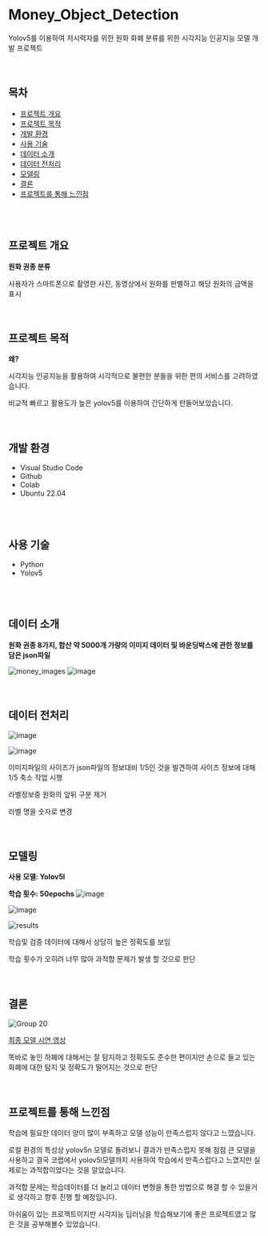 # Money_Object_Detection
Yolov5를 이용하여 저시력자를 위한 원화 화폐 분류를 위한 시각지능 인공지능 모델 개발 프로젝트
<br>
<br>
<br>

## 목차
- [프로젝트 개요](#프로젝트-개요)
- [프로젝트 목적](#프로젝트-목적)
- [개발 환경](#개발-환경)
- [사용 기술](#사용-기술)
- [데이터 소개](#데이터-소개)
- [데이터 전처리](#데이터-전처리)
- [모델링](#모델링)
- [결론](#결론)
- [프로젝트를 통해 느낀점](#프로젝트를-통해-느낀점)
<br>
<br>

## 프로젝트 개요
**원화 권종 분류**

사용자가 스마트폰으로 촬영한 사진, 동영상에서 원화를 판별하고 해당 원화의 금액을 표시
<br>
<br>
<br>

## 프로젝트 목적
**왜?**

시각지능 인공지능을 활용하여 시각적으로 불편한 분들을 위한 편의 서비스를 고려하였습니다.

비교적 빠르고 활용도가 높은 yolov5를 이용하여 간단하게 만들어보았습니다.
<br>
<br>
<br>

## 개발 환경
- Visual Studio Code
- Github
- Colab
- Ubuntu 22.04
<br>
<br>

## 사용 기술
- Python
- Yolov5
<br>
<br>

## 데이터 소개
**원화 권종 8가지, 합산 약 5000개 가량의 이미지 데이터 및 바운딩박스에 관한 정보를 담은 json파일**

![money_images](https://github.com/hwtheowl/Money_Object_Detection/assets/132368135/56df4f48-d460-495c-a007-eb2d9a59a18e)
![image](https://github.com/hwtheowl/Money_Object_Detection/assets/132368135/df310fd3-6624-4240-9468-8b55287acc0a)
<br>
<br>
<br>

## 데이터 전처리
![image](https://github.com/hwtheowl/Money_Object_Detection/assets/132368135/9dd66d44-aecf-4919-83d3-3aee8b87c0fc)

![image](https://github.com/hwtheowl/Money_Object_Detection/assets/132368135/6f338908-4adf-4745-911a-25007af7616f)

이미지파일의 사이즈가 json파일의 정보대비 1/5인 것을 발견하여 사이즈 정보에 대해 1/5 축소 작업 시행

라벨정보중 원화의 앞뒤 구분 제거

라벨 명을 숫자로 변경
<br>
<br>
<br>

## 모델링
**사용 모델: Yolov5l**

**학습 횟수: 50epochs**
![image](https://github.com/hwtheowl/Money_Object_Detection/assets/132368135/0a6163bd-b1f9-4f59-bd4c-54b828138637)

![image](https://github.com/hwtheowl/Money_Object_Detection/assets/132368135/085c0251-4fef-4b0e-8b57-0338e597d7d1)

![results](https://github.com/hwtheowl/Money_Object_Detection/assets/132368135/9a4b5515-e900-463f-8f0a-f8bc39e5b611)

학습및 검증 데이터에 대해서 상당히 높은 정확도를 보임

학습 횟수가 오히려 너무 많아 과적합 문제가 발생 할 것으로 판단
<br>
<br>
<br>

## 결론
![Group 20](https://github.com/hwtheowl/Money_Object_Detection/assets/132368135/65097882-063d-4e99-bd38-4fdc08ef4ec9)

[최종 모델 시연 영상](https://drive.google.com/file/d/1daRO39Z7LAxNOTodlnFBNizc9S_IdmaH/view?usp=drive_link)

똑바로 놓인 하폐에 대해서는 잘 탐지하고 정확도도 준수한 편이지만 손으로 들고 있는 화폐에 대한 탐지 및 정확도가 떨어지는 것으로 판단
<br>
<br>
<br>

## 프로젝트를 통해 느낀점
학습에 필요한 데이터 양이 많이 부족하고 모델 성능이 만족스럽지 않다고 느꺘습니다.

로컬 환경의 특성상 yolov5n 모델로 돌려보니 결과가 만족스럽지 못해 점점 큰 모델을 사용하고 결국 코랩에서 yolov5l모델까지 사용하여 학습에서 만족스럽다고 느꼈지만 실제로는 과적합이었다는 것을 알았습니다.

과적합 문제는 학습데이터를 더 늘리고 데이터 변형을 통한 방법으로 해결 할 수 있을거로 생각하고 향후 진행 할 예정입니다.

아쉬움이 있는 프로젝트이지만 시각지능 딥러닝을 학습해보기에 좋은 프로젝트였고 많은 것을 공부해볼수 있었습니다.
